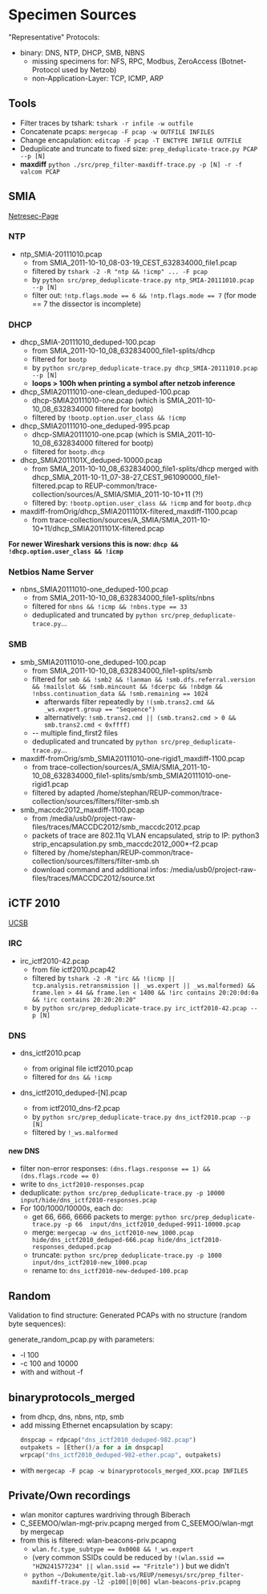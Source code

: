 # Specimen Sources

"Representative" Protocols:

* binary: DNS, NTP, DHCP, SMB, NBNS
    * missing specimens for: NFS, RPC, Modbus, ZeroAccess (Botnet-Protocol used by Netzob)
    * non-Application-Layer: TCP, ICMP, ARP

## Tools
* Filter traces by tshark: `tshark -r infile -w outfile`
* Concatenate pcaps: `mergecap -F pcap -w OUTFILE INFILES`
* Change encapulation: `editcap -F pcap -T ENCTYPE INFILE OUTFILE`
* Deduplicate and truncate to fixed size: `prep_deduplicate-trace.py PCAP --p [N]`
* **maxdiff** `python ./src/prep_filter-maxdiff-trace.py -p [N] -r -f valcom PCAP`



## SMIA
[Netresec-Page](http://download.netresec.com/pcap/smia-2011/SMIA_2011-10-10_08%253A03%253A19_CEST_632834000_file1.pcap)

### NTP
* ntp_SMIA-20111010.pcap
    * from SMIA_2011-10-10_08-03-19_CEST_632834000_file1.pcap
    * filtered by `tshark -2 -R "ntp && !icmp" ... -F pcap`
    * by `python src/prep_deduplicate-trace.py ntp_SMIA-20111010.pcap --p [N]`
    * filter out: `!ntp.flags.mode == 6 && !ntp.flags.mode == 7`
      (for mode == 7 the dissector is incomplete)

### DHCP
* dhcp_SMIA-20111010_deduped-100.pcap
    * from SMIA_2011-10-10_08_632834000_file1-splits/dhcp
    * filtered for `bootp`
    * by `python src/prep_deduplicate-trace.py dhcp_SMIA-20111010.pcap --p [N]`
    * **loops > 100h when printing a symbol after netzob inference**
* dhcp_SMIA20111010-one-clean_deduped-100.pcap
    * dhcp-SMIA20111010-one.pcap (which is SMIA_2011-10-10_08_632834000 filtered for bootp)
    * filtered by `!bootp.option.user_class && !icmp`
* dhcp_SMIA20111010-one_deduped-995.pcap
    * dhcp-SMIA20111010-one.pcap (which is SMIA_2011-10-10_08_632834000 filtered for bootp)
    * filtered for `bootp.dhcp`
* dhcp_SMIA2011101X_deduped-10000.pcap
    * from SMIA_2011-10-10_08_632834000_file1-splits/dhcp
      merged with dhcp_SMIA_2011-10-11_07-38-27_CEST_961090000_file1-filtered.pcap
      to REUP-common/trace-collection/sources/A_SMIA/SMIA_2011-10-10+11 (?!)
    * filtered by: `!bootp.option.user_class && !icmp` and for `bootp.dhcp`
* maxdiff-fromOrig/dhcp_SMIA2011101X-filtered_maxdiff-1100.pcap
    * from trace-collection/sources/A_SMIA/SMIA_2011-10-10+11/dhcp_SMIA2011101X-filtered.pcap

**For newer Wireshark versions this is now: `dhcp && !dhcp.option.user_class && !icmp`**

### Netbios Name Server
* nbns_SMIA20111010-one_deduped-100.pcap
    * from SMIA_2011-10-10_08_632834000_file1-splits/nbns
    * filtered for `nbns && !icmp && !nbns.type == 33`
    * deduplicated and truncated by `python src/prep_deduplicate-trace.py`...

### SMB
* smb_SMIA20111010-one_deduped-100.pcap
    * from SMIA_2011-10-10_08_632834000_file1-splits/smb
    * filtered for `smb && !smb2 && !lanman && !smb.dfs.referral.version && !mailslot && !smb.mincount && !dcerpc && !nbdgm && !nbss.continuation_data && !smb.remaining == 1024`
        * afterwards filter repeatedly by `!(smb.trans2.cmd && _ws.expert.group == "Sequence")`
        * alternatively: `!smb.trans2.cmd || (smb.trans2.cmd > 0 && smb.trans2.cmd < 0xffff)`
    * -- multiple find_first2 files
    * deduplicated and truncated by `python src/prep_deduplicate-trace.py`...
* maxdiff-fromOrig/smb_SMIA20111010-one-rigid1_maxdiff-1100.pcap
    * from trace-collection/sources/A_SMIA/SMIA_2011-10-10_08_632834000_file1-splits/smb/smb_SMIA20111010-one-rigid1.pcap
    * filtered by adapted /home/stephan/REUP-common/trace-collection/sources/filters/filter-smb.sh
* smb_maccdc2012_maxdiff-1100.pcap
    * from /media/usb0/project-raw-files/traces/MACCDC2012/smb_maccdc2012.pcap
    * packets of trace are 802.11q VLAN encapsulated, strip to IP:
      python3 strip_encapsulation.py smb_maccdc2012_000*-f2.pcap
    * filtered by /home/stephan/REUP-common/trace-collection/sources/filters/filter-smb.sh
    * download command and additional infos: /media/usb0/project-raw-files/traces/MACCDC2012/source.txt



## iCTF 2010
[UCSB](http://ictf.cs.ucsb.edu/ictfdata/2010/dumps/ictf2010pcap.tar.gz)

### IRC
* irc_ictf2010-42.pcap
    * from file ictf2010.pcap42
    * filtered by `tshark -2 -R "irc && !(icmp || tcp.analysis.retransmission || _ws.expert || _ws.malformed) && frame.len > 44 && frame.len < 1400 && !irc contains 20:20:0d:0a && !irc contains 20:20:20:20"`
    * by `python src/prep_deduplicate-trace.py irc_ictf2010-42.pcap --p [N]`

### DNS
* dns_ictf2010.pcap
    * from original file ictf2010.pcap
    * filtered for `dns && !icmp`

* dns_ictf2010_deduped-[N].pcap
    * from ictf2010_dns-f2.pcap
    * by `python src/prep_deduplicate-trace.py dns_ictf2010.pcap --p [N]`
    * filtered by `!_ws.malformed`

#### new DNS

* filter non-error responses: `(dns.flags.response == 1) && (dns.flags.rcode == 0)`
* write to `dns_ictf2010-responses.pcap`
* deduplicate: `python src/prep_deduplicate-trace.py -p 10000 input/hide/dns_ictf2010-responses.pcap`
* For 100/1000/10000s, each do:
    * get 66, 666, 6666 packets to merge: `python src/prep_deduplicate-trace.py -p 66  input/dns_ictf2010_deduped-9911-10000.pcap`
    * merge: `mergecap -w dns_ictf2010-new_1000.pcap hide/dns_ictf2010_deduped-666.pcap hide/dns_ictf2010-responses_deduped.pcap`
    * truncate: `python src/prep_deduplicate-trace.py -p 1000 input/dns_ictf2010-new_1000.pcap`
    * rename to: `dns_ictf2010-new-deduped-100.pcap`


## Random
Validation to find structure: Generated PCAPs with no structure (random byte sequences):

generate_random_pcap.py
with parameters: 

* -l 100
* -c 100 and 10000
* with and without -f


## binaryprotocols_merged
* from dhcp, dns, nbns, ntp, smb
* add missing Ethernet encapsulation by scapy:
  ```python 
  dnspcap = rdpcap("dns_ictf2010_deduped-982.pcap")
  outpakets = [Ether()/a for a in dnspcap]
  wrpcap("dns_ictf2010_deduped-982-ether.pcap", outpakets)
  ```
* with `mergecap -F pcap -w binaryprotocols_merged_XXX.pcap INFILES`

## Private/Own recordings

* wlan monitor captures wardriving through Biberach
* C_SEEMOO/wlan-mgt-priv.pcapng merged from C_SEEMOO/wlan-mgt by mergecap
* from this is filtered: wlan-beacons-priv.pcapng 
  * `wlan.fc.type_subtype == 0x0008 && !_ws.expert`
  * (very common SSIDs could be reduced by `!(wlan.ssid == "HZN241577234" || wlan.ssid == "Fritzle")` ) but we didn't
  * `python ~/Dokumente/git.lab-vs/REUP/nemesys/src/prep_filter-maxdiff-trace.py -l2 -p100[|0|00] wlan-beacons-priv.pcapng`

